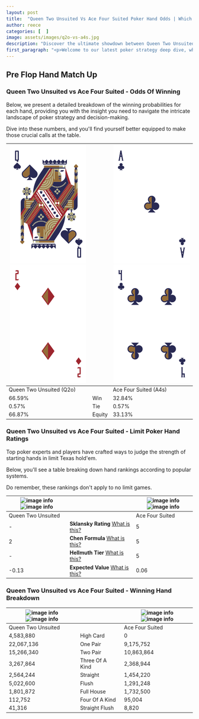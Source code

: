 ```yaml
---
layout: post
title:  "Queen Two Unsuited Vs Ace Four Suited Poker Hand Odds | Which Is The Better Hand In Poker? A Complete Guide"
author: reece
categories: [  ]
image: assets/images/q2o-vs-a4s.jpg
description: "Discover the ultimate showdown between Queen Two Unsuited and Ace Four Suited in poker! Uncover the odds, strategies, and scenarios where one hand triumphs over the other. Get ready to up your poker game with this thrilling analysis."
first_paragraph: "<p>Welcome to our latest poker strategy deep dive, where we're pitting two distinct hands against each other in a high-stakes showdown: Queen Two Unsuited vs Ace Four Suited.</p><p>In the dynamic world of poker, every decision counts, and knowing which hand holds the upper hand is key to your success at the table.</p><p>In this article, we'll dissect these two hands, explore the scenarios where one dominates the other, and equip you with the knowledge to make strategic choices that can tip the odds in your favor.</p><p>Get ready to unravel the intriguing dynamics of these poker hands and elevate your game to new heights.</p>"
---
```




[comment]: # (sp0)

## Pre Flop Hand Match Up

<div class="table hand-ratings" markdown="1"> 



### Queen Two Unsuited vs Ace Four Suited - Odds Of Winning

Below, we present a detailed breakdown of the winning probabilities for each hand, providing you with the insight you need to navigate the intricate landscape of poker strategy and decision-making. 

Dive into these numbers, and you'll find yourself better equipped to make those crucial calls at the table.


    
| ![image info](assets/images/hand1/q.png) ![image info](assets/images/hand1/2o.png) |  | ![image info](assets/images/hand2/a.png) ![image info](assets/images/hand2/4.png) |
| -------- | -------- | -------- |
| Queen Two Unsuited (Q2o) |  | Ace Four Suited (A4s) |
| 66.59% | Win | 32.84% |
| 0.57% | Tie | 0.57% |
| 66.87% | Equity | 33.13% |




[comment]: # (sp1)



### Queen Two Unsuited vs Ace Four Suited - Limit Poker Hand Ratings

Top poker experts and players have crafted ways to judge the strength of starting hands in limit Texas hold'em. 

Below, you'll see a table breaking down hand rankings according to popular systems. 

Do remember, these rankings don't apply to no limit games.


    
| ![image info](https://www.riverpairs.com/assets/images/hand1/q.png) ![image info](https://www.riverpairs.com/assets/images/hand1/2o.png) |  | ![image info](https://www.riverpairs.com/assets/images/hand2/a.png) ![image info](https://www.riverpairs.com/assets/images/hand2/4.png) |
| -------- | -------- | -------- |
| Queen Two Unsuited |  | Ace Four Suited |
| - | **Sklansky Rating** [What is this?](/sklansky-rating-explained) | 5 |
| 2 | **Chen Formula** [What is this?](/chen-formula-explained) | 5 |
| - | **Hellmuth Tier** [What is this?](/Hellmuth-tier-explained) | 5 |
| -0.13 | **Expected Value** [What is this?](/expected-value-explained) | 0.06 |




[comment]: # (sp2)



### Queen Two Unsuited vs Ace Four Suited - Winning Hand Breakdown


    
| ![image info](https://www.riverpairs.com/assets/images/hand1/q.png) ![image info](https://www.riverpairs.com/assets/images/hand1/2o.png) |  | ![image info](https://www.riverpairs.com/assets/images/hand2/a.png) ![image info](https://www.riverpairs.com/assets/images/hand2/4.png) |
| -------- | -------- | -------- |
| Queen Two Unsuited |  | Ace Four Suited |
| 4,583,880 | High Card | 0 |
| 22,067,136 | One Pair | 9,175,752 |
| 15,266,340 | Two Pair | 10,863,864 |
| 3,267,864 | Three Of A Kind | 2,368,944 |
| 2,564,244 | Straight | 1,454,220 |
| 5,022,600 | Flush | 1,291,248 |
| 1,801,872 | Full House | 1,732,500 |
| 112,752 | Four Of A Kind | 95,004 |
| 41,316 | Straight Flush | 8,820 |




[comment]: # (sp3)



</div>

[comment]: # (sp4)



[comment]: # (sp5)

